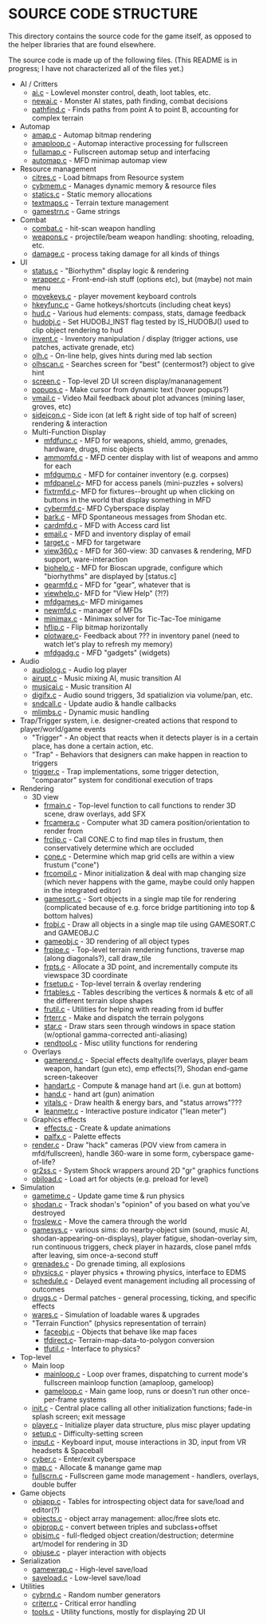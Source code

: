 SOURCE CODE STRUCTURE
=====================

This directory contains the source code for the game itself, as opposed to the helper libraries that are found elsewhere.

The source code is made up of the following files. (This README is in progress; I have not characterized all of the files yet.)

* AI / Critters
  * [ai.c](AI.C)              - Lowlevel monster control, death, loot tables, etc.
  * [newai.c](NEWAI.C)        - Monster AI states, path finding, combat decisions
  * [pathfind.c](PATHFIND.C)  - Finds paths from point A to point B, accounting for complex terrain
* Automap
  * [amap.c](AMAP.C)          - Automap bitmap rendering
  * [amaploop.c](AMAPLOOP.C)  - Automap interactive processing for fullscreen
  * [fullamap.c](FULLAMAP.C)  - Fullscreen automap setup and interfacing
  * [automap.c](AUTOMAP.C)    - MFD minimap automap view
* Resource management
  * [citres.c](CITRES.C)      - Load bitmaps from Resource system
  * [cybmem.c](CYBMEM.C)      - Manages dynamic memory & resource files
  * [statics.c](STATICS.C)    - Static memory allocations
  * [textmaps.c](TEXTMAPS.C)  - Terrain texture management
  * [gamestrn.c](GAMESTRN.C)  - Game strings
* Combat
  * [combat.c](COMBAT.C)      - hit-scan weapon handling
  * [weapons.c](WEAPONS.C)    - projectile/beam weapon handling: shooting, reloading, etc.
  * [damage.c](DAMAGE.C)      - process taking damage for all kinds of things
* UI
  * [status.c](STATUS.C)      - "Biorhythm" display logic & rendering
  * [wrapper.c](WRAPPER.C)    - Front-end-ish stuff (options etc), but (maybe) not main menu
  * [movekeys.c](MOVEKEYS.C)  - player movement keyboard controls
  * [hkeyfunc.c](HKEYFUNC.C)  - Game hotkeys/shortcuts (including cheat keys)
  * [hud.c](HUD.C)            - Various hud elements: compass, stats, damage feedback
  * [hudobj.c](HUDOBJ.C)      - Set HUDOBJ_INST flag tested by IS_HUDOBJ() used to clip object rendering to hud
  * [invent.c](INVENT.C)      - Inventory manipulation / display (trigger actions, use patches, activate grenade, etc)
  * [olh.c](OLH.C)            - On-line help, gives hints during med lab section
  * [olhscan.c](OLHSCAN.C)    - Searches screen for "best" (centermost?) object to give hint
  * [screen.c](SCREEN.C)      - Top-level 2D UI screen display/mananagement
  * [popups.c](POPUPS.C)      - Make cursor from dynamic text (hover popups?)
  * [vmail.c](VMAIL.C)        - Video Mail feedback about plot advances (mining laser, groves, etc)
  * [sideicon.c](SIDEICON.C)  - Side icon (at left & right side of top half of screen) rendering & interaction
  * Multi-Function Display
    * [mfdfunc.c](MFDFUNC.C)  - MFD for weapons, shield, ammo, grenades, hardware, drugs, misc objects
    * [ammomfd.c](AMMOMFD.C)  - MFD center display with list of weapons and ammo for each
    * [mfdgump.c](MFDGUMP.C)  - MFD for container inventory (e.g. corpses)
    * [mfdpanel.c](MFDPANEL.C)- MFD for access panels (mini-puzzles + solvers)
    * [fixtrmfd.c](FIXTRMFD.C)- MFD for fixtures--brought up when clicking on buttons in the world that display something in MFD
    * [cybermfd.c](CYBERMFD.C)- MFD Cyberspace display
    * [bark.c](BARK.C)        - MFD Spontaneous messages from Shodan etc.
    * [cardmfd.c](CARDMFD.C)  - MFD with Access card list
    * [email.c](EMAIL.C)      - MFD and inventory display of email
    * [target.c](TARGET.C)    - MFD for targetware
    * [view360.c](VIEW360.c)  - MFD for 360-view: 3D canvases & rendering, MFD support, ware-interaction
    * [biohelp.c](BIOHELP.C)  - MFD for Bioscan upgrade, configure which "biorhythms" are displayed by [status.c]
    * [gearmfd.c](GEARMFD.C)  - MFD for "gear", whatever that is
    * [viewhelp.c](VIEWHELP.C)- MFD for "View Help" (?!?)
    * [mfdgames.c](MFDGAMES.C)- MFD minigames
    * [newmfd.c](NEWMFD.C)    - manager of MFDs
    * [minimax.c](MINIMAX.C)  - Minimax solver for Tic-Tac-Toe minigame
    * [hflip.c](HFLIP.C)      - Flip bitmap horizontally
    * [plotware.c](PLOTWARE.C)- Feedback about ??? in inventory panel (need to watch let's play to refresh my memory)
    * [mfdgadg.c](MFDGADG.C)  - MFD "gadgets" (widgets)
* Audio
  * [audiolog.c](AUDIOLOG.C)  - Audio log player
  * [airupt.c](AIRUPT.C)      - Music mixing AI, music transition AI
  * [musicai.c](MUSICAI.C)    - Music transition AI
  * [digifx.c](DIGIFX.C)      - Audio sound triggers, 3d spatializion via volume/pan, etc.
  * [sndcall.c](SNDCALL.C)    - Update audio & handle callbacks
  * [mlimbs.c](MLIMBS.C)      - Dynamic music handling
* Trap/Trigger system, i.e. designer-created actions that respond to player/world/game events
  * "Trigger"   - An object that reacts when it detects player is in a certain place, has done a certain action, etc.
  * "Trap"      - Behaviors that designers can make happen in reaction to triggers
  * [trigger.c](TRIGGER.C)    - Trap implementations, some trigger detection, "comparator" system for conditional execution of traps
* Rendering
  * 3D view
    * [frmain.c](FRMAIN.C)      - Top-level function to call functions to render 3D scene, draw overlays, add SFX
    * [frcamera.c](FRCAMERA.C)  - Computer what 3D camera position/orientation to render from
    * [frclip.c](FRCLIP.C)      - Call CONE.C to find map tiles in frustum, then conservatively determine which are occluded
    * [cone.c](CONE.C)          - Determine which map grid cells are within a view frustum ("cone")
    * [frcompil.c](FRCOMPIL.C)  - Minor initialization & deal with map changing size (which never happens with the game, maybe could only happen in the integrated editor)
    * [gamesort.c](GAMESORT.C)  - Sort objects in a single map tile for rendering (complicated because of e.g. force bridge partitioning into top & bottom halves)
    * [frobj.c](FROBJ.C)        - Draw all objects in a single map tile using GAMESORT.C and GAMEOBJ.C
    * [gameobj.c](GAMEOBJ.C)    - 3D rendering of all object types
    * [frpipe.c](FRPIPE.C)      - Top-level terrain rendering functions, traverse map (along diagonals?), call draw_tile
    * [frpts.c](FRPTS.C)        - Allocate a 3D point, and incrementally compute its viewspace 3D coordinate
    * [frsetup.c](FRSETUP.C)    - Top-level terrain & overlay rendering
    * [frtables.c](FRTABLES.C)  - Tables describing the vertices & normals & etc of all the different terrain slope shapes
    * [frutil.c](FRUTIL.C)      - Utilities for helping with reading from id buffer
    * [frterr.c](FRTERR.C)      - Make and dispatch the terrain polygons 
    * [star.c](STAR.C)          - Draw stars seen through windows in space station (w/optional gamma-corrected anti-aliasing)
    * [rendtool.c](RENDTOOL.C)  - Misc utility functions for rendering
  * Overlays 
    * [gamerend.c](GAMEREND.C)  - Special effects dealty/life overlays, player beam weapon, handart (gun etc), emp effects(?), Shodan end-game screen-takeover
    * [handart.c](HANDART.C)    - Compute & manage hand art (i.e. gun at bottom)
    * [hand.c](hand.c)          - hand art (gun) animation
    * [vitals.c](VITALS.C)      - Draw health & energy bars, and "status arrows"???
    * [leanmetr.c](LEANMETR.C)  - Interactive posture indicator ("lean meter")
  * Graphics effects
    * [effects.c](EFFECTS.C)    - Create & update animations
    * [palfx.c](PALFX.C)        - Palette effects
  * [render.c](RENDER.C)      - Draw "hack" cameras (POV view from camera in mfd/fullscreen), handle 360-ware in some form, cyberspace game-of-life?
  * [gr2ss.c](GR2SS.C)        - System Shock wrappers around 2D "gr" graphics functions
  * [objload.c](OBJLOAD.C)    - Load art for objects (e.g. preload for level)
* Simulation
  * [gametime.c](GAMETIME.C)  - Update game time & run physics
  * [shodan.c](SHODAN.C)      - Track shodan's "opinion" of you based on what you've destroyed
  * [froslew.c](FROSLEW.C)    - Move the camera through the world
  * [gamesys.c](GAMESYS.C)    - various sims: do nearby-object sim (sound, music AI, shodan-appearing-on-displays), player fatigue, shodan-overlay sim, run continuous triggers, check player in hazards, close panel mfds after leaving, sim once-a-second stuff
  * [grenades.c](GRENADES.C)  - Do grenade timing, all explosions
  * [physics.c](PHYSICS.C)    - player physics + throwing physics, interface to EDMS 
  * [schedule.c](SCHEDULE.C)  - Delayed event management including all processing of outcomes
  * [drugs.c](DRUGS.C)        - Dermal patches - general processing, ticking, and specific effects
  * [wares.c](WARES.C)        - Simulation of loadable wares & upgrades
  * "Terrain Function" (physics representation of terrain)
    * [faceobj.c](FACEOBJ.C)  - Objects that behave like map faces
    * [tfdirect.c](TFDIRECT.C)- Terrain-map-data-to-polygon conversion
    * [tfutil.c](TFUTIL.C)    - Interface to physics?
* Top-level
  * Main loop
     * [mainloop.c](MAINLOOP.C)  - Loop over frames, dispatching to current mode's fullscreen mainloop function (amaploop, gameloop)
     * [gameloop.c](GAMELOOP.C)  - Main game loop, runs or doesn't run other once-per-frame systems
  * [init.c](INIT.C)          - Central place calling all other initialization functions; fade-in splash screen; exit message
  * [player.c](PLAYER.C)      - Initialize player data structure, plus misc player updating
  * [setup.c](SETUP.C)        - Difficulty-setting screen
  * [input.c](INPUT.C)     - Keyboard input, mouse interactions in 3D, input from VR headsets & Spaceball
  * [cyber.c](CYBER.C)        - Enter/exit cyberspace
  * [map.c](MAP.C)            - Allocate & manange game map
  * [fullscrn.c](FULLSCRN.C)  - Fullscreen game mode management - handlers, overlays, double buffer
* Game objects
  * [objapp.c](OBJAPP.C)      - Tables for introspecting object data for save/load and editor(?)
  * [objects.c](OBJECTS.C)    - object array management: alloc/free slots etc.
  * [objprop.c](OBJPROP.C)    - convert between triples and subclass+offset
  * [objsim.c](OBJSIM.C)      - full-fledged object creation/destruction; determine art/model for rendering in 3D
  * [objuse.c](OBJUSE.C)      - player interaction with objects
* Serialization
  * [gamewrap.c](GAMEWRAP.C)  - High-level save/load
  * [saveload.c](SAVELOAD.C)  - Low-level save/load
* Utilities
  * [cybrnd.c](CYBRND.C)      - Random number generators
  * [criterr.c](CRITERR.C)    - Critical error handling
  * [tools.c](TOOLS.C)        - Utility functions, mostly for displaying 2D UI
